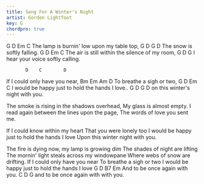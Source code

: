 ```yaml
---
title: Song For A Winter's Night
artist: Gordon Lightfoot
key: G
chordpro: true
---
```

G           D             Em          C
The lamp is burnin' low upon my table top,
G           D      G        D
The snow is softly falling.
G          D                Em            C
The air is still within the silence of my room,
G           D            G
I hear your voice softly calling.

           D    C        D
If I could only have you near,
Bm           Em      Am  D
To breathe a sigh or two,
G          D             Em               C
I would be happy just to hold the hands I love..
G       D                   G   D
on this winter's night with you.

The smoke is rising in the shadows overhead,
My glass is almost empty.
I read again between the lines upon the page,
The words of love you sent me.

If I could know within my heart
That you were lonely too
I would be happy just to hold the hands I love
Upon this winter night with you.

The fire is dying now, my lamp is growing dim
The shades of night are lifting
The mornin' light steals across my windowpane
Where webs of snow are drifting.
If I could only have you near
To breathe a sigh or two
I would be happy just to hold the hands I love
G         D               B7 Em
And to be once again with you.
C         D                    G
and to be once again with with you.

